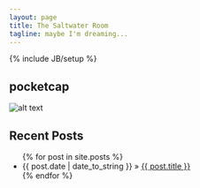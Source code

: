 ```yaml
---
layout: page
title: The Saltwater Room
tagline: maybe I'm dreaming...
---
```

{% include JB/setup %}



## pocketcap 

![alt text](http://pic.yupoo.com/kuroba99/BNlnIn8S/medish.jpg "pocketcap")

    
## Recent Posts


<ul class="posts">
  {% for post in site.posts %}
    <li><span>{{ post.date | date_to_string }}</span> &raquo; <a href="{{ BASE_PATH }}{{ post.url }}">{{ post.title }}</a></li>
  {% endfor %}
</ul>

